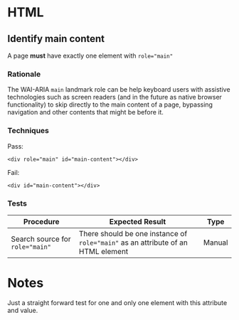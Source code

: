 # HTML

## Identify main content

A page **must** have exactly one element with `role="main"`

### Rationale

The WAI-ARIA `main` landmark role can be help keyboard users with assistive technologies such as screen readers (and in the future as native browser functionality) to skip directly to the main content of a page, bypassing navigation and other contents that might be before it.

### Techniques

Pass:

	<div role="main" id="main-content"></div>

Fail:

	<div id="main-content"></div>

### Tests

| Procedure | Expected Result | Type | 
| --------- | --------------- | ---- |
| Search source for `role="main"` | There should be one instance of `role="main"` as an attribute of an HTML element | Manual |

# Notes

Just a straight forward test for one and only one element with this attribute and value.